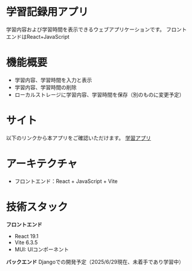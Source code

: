 # 学習記録用アプリ
学習内容および学習時間を表示できるウェブアプリケーションです。
フロントエンドはReact+JavaScript

# 機能概要
* 学習内容、学習時間を入力と表示
* 学習内容、学習時間の削除
* ローカルストレージに学習内容、学習時間を保存（別のものに変更予定）

# サイト
以下のリンクから本アプリをご確認いただけます。
[学習アプリ](https://reises.github.io/studyRecord/)

# アーキテクチャ
* フロントエンド：React + JavaScript + Vite

# 技術スタック

**フロントエンド**
* React 19.1
* Vite 6.3.5
* MUI: UIコンポーネント

**バックエンド**
Djangoでの開発予定（2025/6/29現在、未着手であり学習中）
